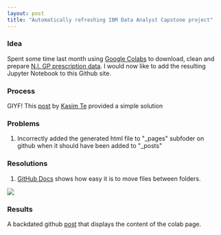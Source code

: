 ```yaml
---
layout: post
title: "Automatically refreshing IBM Data Analyst Capstone project"
---
```


### Idea
Spent some time last month using [Google Colabs](https://colab.research.google.com/) to download, clean and prepare [N.I. GP prescription data](https://www.opendatani.gov.uk/dataset/gp-prescribing-data). I would now like to add the resulting Jupyter Notebook to this Github site. 

### Process 
GIYF!
This [post](http://www.kasimte.com/adding-and-including-jupyter-notebooks-as-jekyll-blog-posts) by [Kasim Te](http://www.kasimte.com/) provided a simple solution

### Problems
1. Incorrectly added the generated html file to "\_pages" subfoder on github when it should have been added to "\_posts"

### Resolutions
1. [GitHub Docs](https://docs.github.com/en/github/managing-files-in-a-repository/moving-a-file-to-a-new-location) shows how easy it is to move files between folders. 

![](https://docs.github.com/assets/images/help/repository/moving_files.gif)

### Results
A backdated github [post](https://williamorrie.github.io/2021/04/17/preparing-prescription-data-in-colabs.html) that displays the content of the colab page. 
